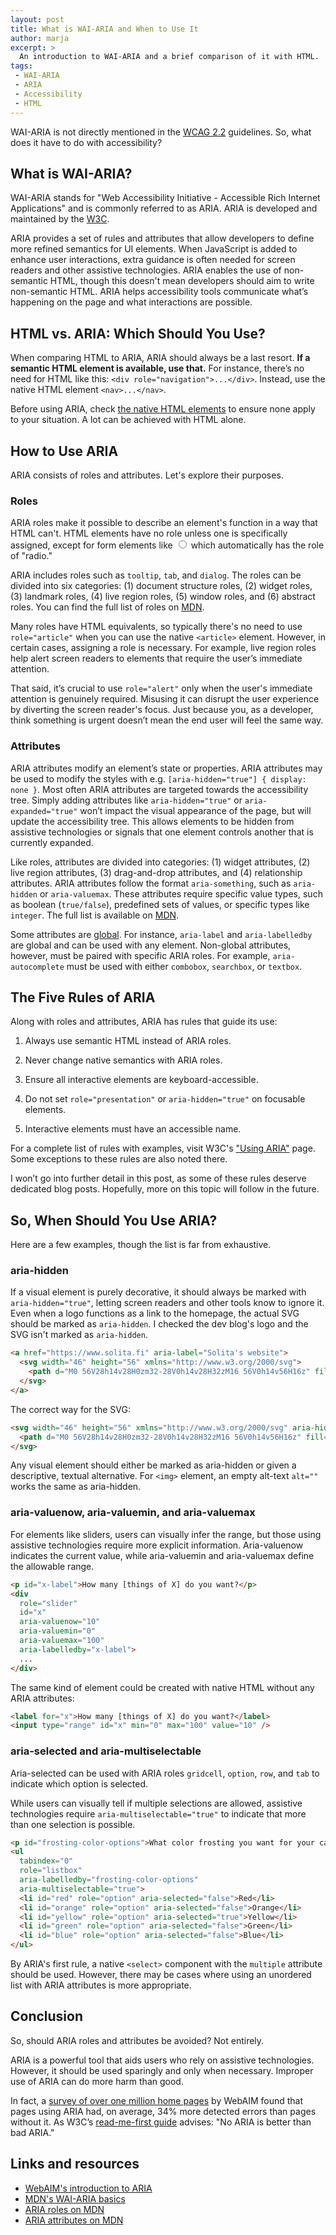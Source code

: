```yaml
---
layout: post
title: What is WAI-ARIA and When to Use It
author: marja
excerpt: >
  An introduction to WAI-ARIA and a brief comparison of it with HTML.
tags:
 - WAI-ARIA
 - ARIA
 - Accessibility
 - HTML
---
```


WAI-ARIA is not directly mentioned in the [WCAG 2.2](https://www.w3.org/TR/WCAG22/) guidelines. So, what does it have to do with accessibility?  

## What is WAI-ARIA?

WAI-ARIA stands for "Web Accessibility Initiative - Accessible Rich Internet Applications" and is commonly referred to as ARIA. ARIA is developed and maintained by the [W3C](https://www.w3.org/).

ARIA provides a set of rules and attributes that allow developers to define more refined semantics for UI elements. When JavaScript is added to enhance user interactions, extra guidance is often needed for screen readers and other assistive technologies. ARIA enables the use of non-semantic HTML, though this doesn't mean developers should aim to write non-semantic HTML. ARIA helps accessibility tools communicate what’s happening on the page and what interactions are possible.

## HTML vs. ARIA: Which Should You Use?

When comparing HTML to ARIA, ARIA should always be a last resort. **If a semantic HTML element is available, use that.** For instance, there’s no need for HTML like this: `<div role="navigation">...</div>`. Instead, use the native HTML element `<nav>...</nav>`.

Before using ARIA, check [the native HTML elements](https://developer.mozilla.org/en-US/docs/Web/HTML) to ensure none apply to your situation. A lot can be achieved with HTML alone.

## How to Use ARIA

ARIA consists of roles and attributes. Let's explore their purposes.

### Roles

ARIA roles make it possible to describe an element's function in a way that HTML can't. HTML elements have no role unless one is specifically assigned, except for form elements like <input type="radio"> which automatically has the role of "radio."

ARIA includes roles such as `tooltip`, `tab`, and `dialog`. The roles can be divided into six categories: (1) document structure roles, (2) widget roles, (3) landmark roles, (4) live region roles, (5) window roles, and (6) abstract roles. You can find the full list of roles on [MDN](https://developer.mozilla.org/en-US/docs/Web/Accessibility/ARIA/Roles).

Many roles have HTML equivalents, so typically there's no need to use `role="article"` when you can use the native `<article>` element. However, in certain cases, assigning a role is necessary. For example, live region roles help alert screen readers to elements that require the user’s immediate attention.

That said, it’s crucial to use `role="alert"` only when the user's immediate attention is genuinely required. Misusing it can disrupt the user experience by diverting the screen reader's focus. Just because you, as a developer, think something is urgent doesn’t mean the end user will feel the same way.

### Attributes

ARIA attributes modify an element’s state or properties. ARIA attributes may be used to modify the styles with e.g. `[aria-hidden="true"] { display: none }`. Most often ARIA attributes are targeted towards the accessibility tree. Simply adding attributes like `aria-hidden="true"` or `aria-expanded="true"` won’t impact the visual appearance of the page, but will update the accessibility tree. This allows elements to be hidden from assistive technologies or signals that one element controls another that is currently expanded.

Like roles, attributes are divided into categories: (1) widget attributes, (2) live region attributes, (3) drag-and-drop attributes, and (4) relationship attributes. ARIA attributes follow the format `aria-something`, such as `aria-hidden` or `aria-valuemax`. These attributes require specific value types, such as boolean (`true/false`), predefined sets of values, or specific types like `integer`. The full list is available on [MDN](https://developer.mozilla.org/en-US/docs/Web/Accessibility/ARIA/Attributes).

Some attributes are [global](https://developer.mozilla.org/en-US/docs/Web/Accessibility/ARIA/Attributes#global_aria_attributes). For instance, `aria-label` and `aria-labelledby` are global and can be used with any element. Non-global attributes, however, must be paired with specific ARIA roles. For example, `aria-autocomplete` must be used with either `combobox`, `searchbox`, or `textbox`.

## The Five Rules of ARIA

Along with roles and attributes, ARIA has rules that guide its use:

1. Always use semantic HTML instead of ARIA roles.

2. Never change native semantics with ARIA roles. 

3. Ensure all interactive elements are keyboard-accessible.

4. Do not set `role="presentation"` or `aria-hidden="true"` on focusable elements.

5. Interactive elements must have an accessible name.

For a complete list of rules with examples, visit W3C's ["Using ARIA"](https://www.w3.org/TR/using-aria/#firstrule) page. Some exceptions to these rules are also noted there.

I won’t go into further detail in this post, as some of these rules deserve dedicated blog posts. Hopefully, more on this topic will follow in the future.

## So, When Should You Use ARIA?

Here are a few examples, though the list is far from exhaustive.

### aria-hidden

If a visual element is purely decorative, it should always be marked with `aria-hidden="true"`, letting screen readers and other tools know to ignore it. Even when a logo functions as a link to the homepage, the actual SVG should be marked as `aria-hidden`. I checked the dev blog's logo and the SVG isn't marked as `aria-hidden`. 

```html
<a href="https://www.solita.fi" aria-label="Solita's website">
  <svg width="46" height="56" xmlns="http://www.w3.org/2000/svg">
    <path d="M0 56V28h14v28H0zm32-28V0h14v28H32zM16 56V0h14v56H16z" fill="#282828" fill-rule="evenodd"></path>
  </svg>
</a> 
```

The correct way for the SVG:

```html
<svg width="46" height="56" xmlns="http://www.w3.org/2000/svg" aria-hidden="true">
  <path d="M0 56V28h14v28H0zm32-28V0h14v28H32zM16 56V0h14v56H16z" fill="#282828" fill-rule="evenodd"></path>
</svg>
```

Any visual element should either be marked as aria-hidden or given a descriptive, textual alternative. For `<img>` element, an empty alt-text `alt=""` works the same as aria-hidden.

### aria-valuenow, aria-valuemin, and aria-valuemax

For elements like sliders, users can visually infer the range, but those using assistive technologies require more explicit information. Aria-valuenow indicates the current value, while aria-valuemin and aria-valuemax define the allowable range.

```html
<p id="x-label">How many [things of X] do you want?</p>
<div
  role="slider"
  id="x"
  aria-valuenow="10"
  aria-valuemin="0"
  aria-valuemax="100"
  aria-labelledby="x-label">
  ...
</div>

```

The same kind of element could be created with native HTML without any ARIA attributes:

```html
<label for="x">How many [things of X] do you want?</label>
<input type="range" id="x" min="0" max="100" value="10" />
```

### aria-selected and aria-multiselectable

Aria-selected can be used with ARIA roles `gridcell`, `option`, `row`, and `tab` to indicate which option is selected.

While users can visually tell if multiple selections are allowed, assistive technologies require `aria-multiselectable="true"` to indicate that more than one selection is possible.

```html
<p id="frosting-color-options">What color frosting you want for your cake?</p>
<ul
  tabindex="0"
  role="listbox"
  aria-labelledby="frosting-color-options"
  aria-multiselectable="true">
  <li id="red" role="option" aria-selected="false">Red</li>
  <li id="orange" role="option" aria-selected="false">Orange</li>
  <li id="yellow" role="option" aria-selected="true">Yellow</li>
  <li id="green" role="option" aria-selected="false">Green</li>
  <li id="blue" role="option" aria-selected="false">Blue</li>
</ul>
```

By ARIA's first rule, a native `<select>` component with the `multiple` attribute should be used. However, there may be cases where using an unordered list with ARIA attributes is more appropriate.

## Conclusion

So, should ARIA roles and attributes be avoided? Not entirely. 

ARIA is a powerful tool that aids users who rely on assistive technologies. However, it should be used sparingly and only when necessary. Improper use of ARIA can do more harm than good.

In fact, a [survey of over one million home pages](https://webaim.org/projects/million/#aria) by WebAIM found that pages using ARIA had, on average, 34% more detected errors than pages without it. As W3C’s [read-me-first guide](https://www.w3.org/WAI/ARIA/apg/practices/read-me-first/) advises: "No ARIA is better than bad ARIA."

## Links and resources

- [WebAIM's introduction to ARIA](https://webaim.org/techniques/aria/)
- [MDN's WAI-ARIA basics](https://developer.mozilla.org/en-US/docs/Learn/Accessibility/WAI-ARIA_basics)
- [ARIA roles on MDN](https://developer.mozilla.org/en-US/docs/Web/Accessibility/ARIA/Roles)
- [ARIA attributes on MDN](https://developer.mozilla.org/en-US/docs/Web/Accessibility/ARIA/Attributes)